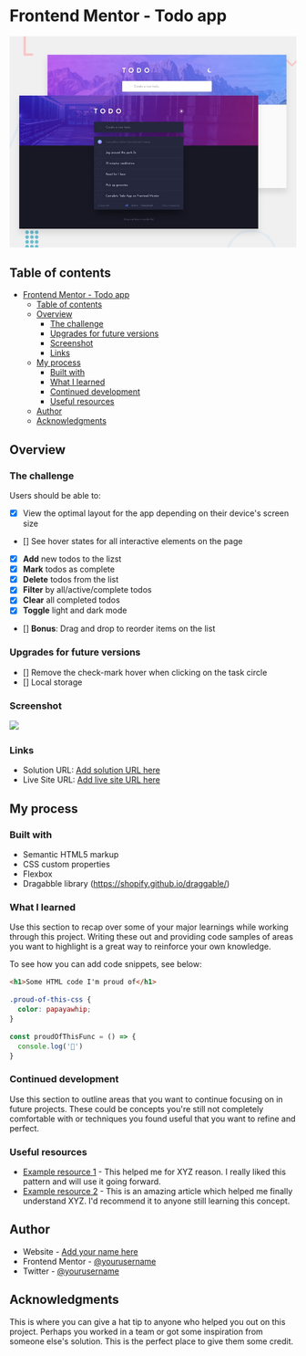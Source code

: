 # Frontend Mentor - Todo app

![Design preview for the Todo app coding challenge](./design/desktop-preview.jpg)

## Table of contents

- [Frontend Mentor - Todo app](#frontend-mentor---todo-app)
  - [Table of contents](#table-of-contents)
  - [Overview](#overview)
    - [The challenge](#the-challenge)
    - [Upgrades for future versions](#upgrades-for-future-versions)
    - [Screenshot](#screenshot)
    - [Links](#links)
  - [My process](#my-process)
    - [Built with](#built-with)
    - [What I learned](#what-i-learned)
    - [Continued development](#continued-development)
    - [Useful resources](#useful-resources)
  - [Author](#author)
  - [Acknowledgments](#acknowledgments)

## Overview

### The challenge

Users should be able to:

- [x] View the optimal layout for the app depending on their device's screen size
- [] See hover states for all interactive elements on the page
- [x] **Add** new todos to the lizst
- [x] **Mark** todos as complete
- [x] **Delete** todos from the list
- [x] **Filter** by all/active/complete todos
- [x] **Clear** all completed todos
- [x] **Toggle** light and dark mode
- [] **Bonus**: Drag and drop to reorder items on the list

### Upgrades for future versions

- [] Remove the check-mark hover when clicking on the task circle
- [] Local storage


### Screenshot

![](./screenshot.jpg)

### Links

- Solution URL: [Add solution URL here](https://your-solution-url.com)
- Live Site URL: [Add live site URL here](https://your-live-site-url.com)

## My process
### Built with

- Semantic HTML5 markup
- CSS custom properties
- Flexbox
- Dragabble library (https://shopify.github.io/draggable/)

### What I learned

Use this section to recap over some of your major learnings while working through this project. Writing these out and providing code samples of areas you want to highlight is a great way to reinforce your own knowledge.

To see how you can add code snippets, see below:

```html
<h1>Some HTML code I'm proud of</h1>
```
```css
.proud-of-this-css {
  color: papayawhip;
}
```
```js
const proudOfThisFunc = () => {
  console.log('🎉')
}
```
### Continued development

Use this section to outline areas that you want to continue focusing on in future projects. These could be concepts you're still not completely comfortable with or techniques you found useful that you want to refine and perfect.
### Useful resources

- [Example resource 1](https://www.example.com) - This helped me for XYZ reason. I really liked this pattern and will use it going forward.
- [Example resource 2](https://www.example.com) - This is an amazing article which helped me finally understand XYZ. I'd recommend it to anyone still learning this concept.

## Author

- Website - [Add your name here](https://www.your-site.com)
- Frontend Mentor - [@yourusername](https://www.frontendmentor.io/profile/yourusername)
- Twitter - [@yourusername](https://www.twitter.com/yourusername)


## Acknowledgments

This is where you can give a hat tip to anyone who helped you out on this project. Perhaps you worked in a team or got some inspiration from someone else's solution. This is the perfect place to give them some credit.